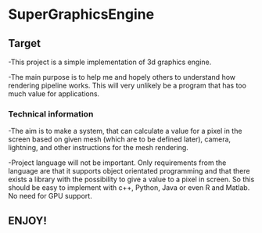 # SuperGraphicsEngine

## Target

-This project is a simple implementation of 3d graphics engine.

-The main purpose is to help me and hopely others to understand how rendering pipeline works. This will very unlikely be a program that has too much value for applications.

### Technical information

-The aim is to make a system, that can calculate a value for a pixel in the screen based on given mesh (which are to be defined later), camera, lightning, and other instructions for the mesh rendering.

-Project language will not be important. Only requirements from the language are that it supports object orientated programming and that there exists a library with the possibility to give a value to a pixel in screen. So this should be easy to implement with c++, Python, Java or even R and Matlab. No need for GPU support.

## ENJOY!

